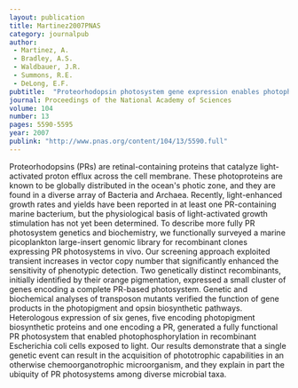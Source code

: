 ```yaml
---
layout: publication
title: Martinez2007PNAS
category: journalpub
author: 
 - Martinez, A. 
 - Bradley, A.S. 
 - Waldbauer, J.R. 
 - Summons, R.E. 
 - DeLong, E.F. 
pubtitle:  "Proteorhodopsin photosystem gene expression enables photophosphorylation in a heterologous host"
journal: Proceedings of the National Academy of Sciences 
volume: 104 
number: 13 
pages: 5590-5595 
year: 2007
publink: "http://www.pnas.org/content/104/13/5590.full"
---
```

Proteorhodopsins (PRs) are retinal-containing proteins that catalyze light-activated proton efflux across the cell membrane. These photoproteins are known to be globally distributed in the ocean's photic zone, and they are found in a diverse array of Bacteria and Archaea. Recently, light-enhanced growth rates and yields have been reported in at least one PR-containing marine bacterium, but the physiological basis of light-activated growth stimulation has not yet been determined. To describe more fully PR photosystem genetics and biochemistry, we functionally surveyed a marine picoplankton large-insert genomic library for recombinant clones expressing PR photosystems in vivo. Our screening approach exploited transient increases in vector copy number that significantly enhanced the sensitivity of phenotypic detection. Two genetically distinct recombinants, initially identified by their orange pigmentation, expressed a small cluster of genes encoding a complete PR-based photosystem. Genetic and biochemical analyses of transposon mutants verified the function of gene products in the photopigment and opsin biosynthetic pathways. Heterologous expression of six genes, five encoding photopigment biosynthetic proteins and one encoding a PR, generated a fully functional PR photosystem that enabled photophosphorylation in recombinant Escherichia coli cells exposed to light. Our results demonstrate that a single genetic event can result in the acquisition of phototrophic capabilities in an otherwise chemoorganotrophic microorganism, and they explain in part the ubiquity of PR photosystems among diverse microbial taxa.